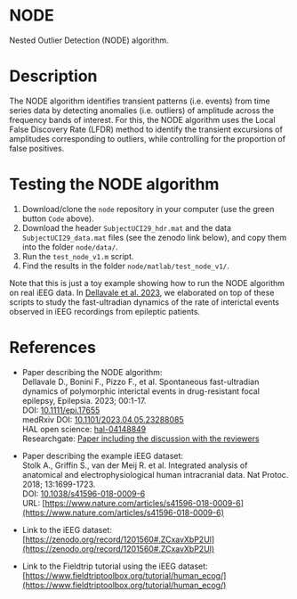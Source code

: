 # NODE

Nested Outlier Detection (NODE) algorithm.

# Description

The NODE algorithm identifies transient patterns (i.e. events) from time series data by detecting anomalies (i.e. outliers) of amplitude across the frequency bands of interest.
For this, the NODE algorithm uses the Local False Discovery Rate (LFDR) method to identify the transient excursions of amplitudes corresponding to outliers,
while controlling for the proportion of false positives.

# Testing the NODE algorithm

1. Download/clone the ```node``` repository in your computer (use the green button ```Code``` above).
2. Download the header ```SubjectUCI29_hdr.mat``` and the data ```SubjectUCI29_data.mat``` files (see the zenodo link below), and copy them into the folder ```node/data/```.
3. Run the ```test_node_v1.m``` script. 
4. Find the results in the folder ```node/matlab/test_node_v1/```.

Note that this is just a toy example showing how to run the NODE algorithm on real iEEG data.
In [Dellavale et al. 2023](https://doi.org/10.1101/2023.04.05.23288085), 
we elaborated on top of these scripts to study the fast-ultradian dynamics of the rate of interictal events observed in iEEG recordings from epileptic patients. 

# References

- Paper describing the NODE algorithm:\
Dellavale D., Bonini F., Pizzo F., et al. Spontaneous fast-ultradian dynamics of polymorphic interictal events in drug-resistant focal epilepsy, Epilepsia. 2023; 00:1-17.\
DOI: [10.1111/epi.17655](https://doi.org/10.1111/epi.17655)\
medRxiv DOI: [10.1101/2023.04.05.23288085](https://doi.org/10.1101/2023.04.05.23288085)\
HAL open science: [hal-04148849](https://hal.science/hal-04148849)\
Researchgate: [Paper including the discussion with the reviewers](https://www.researchgate.net/publication/370870703_Spontaneous_fast-ultradian_dynamics_of_polymorphic_interictal_events_in_drug-resistant_focal_epilepsy)

- Paper describing the example iEEG dataset:\
Stolk A., Griffin S., van der Meij R. et al. Integrated analysis of anatomical
and electrophysiological human intracranial data. Nat Protoc. 2018; 13:1699-1723.\
DOI: [10.1038/s41596-018-0009-6](https://doi.org/10.1038/s41596-018-0009-6)\
URL: [https://www.nature.com/articles/s41596-018-0009-6](https://www.nature.com/articles/s41596-018-0009-6)

- Link to the iEEG dataset:\
[https://zenodo.org/record/1201560#.ZCxavXbP2Ul](https://zenodo.org/record/1201560#.ZCxavXbP2Ul)

- Link to the Fieldtrip tutorial using the iEEG dataset:\
[https://www.fieldtriptoolbox.org/tutorial/human_ecog/](https://www.fieldtriptoolbox.org/tutorial/human_ecog/)
